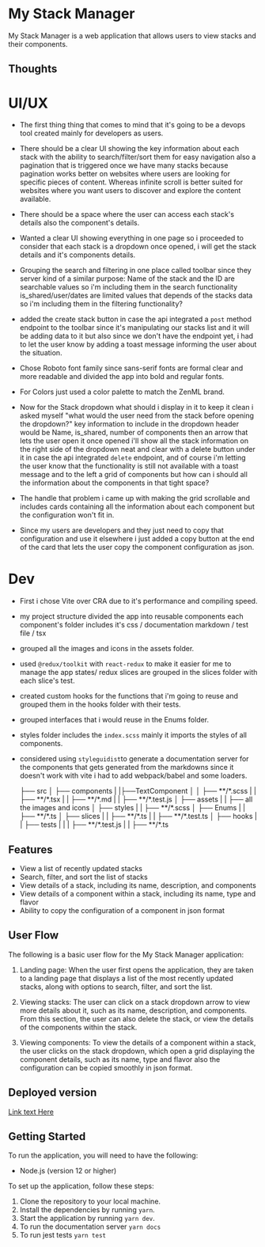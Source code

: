 # My Stack Manager

My Stack Manager is a web application that allows users to view stacks and their components.

## Thoughts

# UI/UX

- The first thing thing that comes to mind that it's going to be a devops tool created mainly for developers as users.

- There should be a clear UI showing the key information about each stack with the ability to search/filter/sort them for
  easy navigation also a pagination that is triggered once we have many stacks because pagination works better on websites where users are looking
  for specific pieces of content. Whereas infinite scroll is better suited for websites where you want users to discover
  and explore the content available.

- There should be a space where the user can access each stack's details also the component's details.

- Wanted a clear UI showing everything in one page so i proceeded to consider that each stack is a dropdown once opened, i will get the stack details
  and it's components details.

- Grouping the search and filtering in one place called toolbar since they server kind of a similar purpose:
  Name of the stack and the ID are searchable values so i'm including them in the search functionality
  is_shared/user/dates are limited values that depends of the stacks data so i'm including them in the filtering functionality?

- added the create stack button in case the api integrated a `post` method endpoint to the toolbar since it's manipulating our stacks list and it will be adding
  data to it but also since we don't have the endpoint yet, i had to let the user know by adding a toast message informing the user about the situation.

- Chose Roboto font family since sans-serif fonts are formal clear and more readable and divided the app into bold and regular fonts.

- For Colors just used a color palette to match the ZenML brand.

- Now for the Stack dropdown what should i display in it to keep it clean i asked myself "what would the user need from the stack before opening the dropdown?"
  key information to include in the dropdown header would be Name, is_shared, number of components then an arrow that lets the user open it
  once opened i'll show all the stack information on the right side of the dropdown neat and clear with a delete button under it in case the api integrated `delete`
  endpoint, and of course i'm letting the user know that the functionality is still not available with a toast message
  and to the left a grid of components but how can i should all the information about the components in that tight space?

- The handle that problem i came up with making the grid scrollable and includes cards containing all the information about each
  component but the configuration won't fit in.

- Since my users are developers and they just need to copy that configuration and use it elsewhere i just added a copy button at the end of the card
  that lets the user copy the component configuration as json.

# Dev

- First i chose Vite over CRA due to it's performance and compiling speed.

- my project structure divided the app into reusable components each component's folder includes it's css / documentation markdown / test file / tsx
- grouped all the images and icons in the assets folder.

- used `@redux/toolkit` with `react-redux` to make it easier for me to manage the app states/ redux slices are grouped in the slices folder with each slice's test.

- created custom hooks for the functions that i'm going to reuse and grouped them in the hooks folder with their tests.

- grouped interfaces that i would reuse in the Enums folder.

- styles folder includes the `index.scss` mainly it imports the styles of all components.

- considered using `styleguidist`to generate a documentation server for the components that gets generated from the markdowns since it doesn't work with vite
  i had to add webpack/babel and some loaders.

  ├── src
  │ ├── components
  | |├──TextComponent
  │ │ ├── **/\*.scss
  | | ├── **/\*.tsx
  | | ├── **/\*.md
  | | ├── **/\*.test.js
  │ ├── assets
  | | ├── all the images and icons
  │ ├── styles
  | | ├── \*\*/\*.scss
  │ ├── Enums
  | | ├── \*\*/\*.ts
  │ ├── slices
  | | ├── \*\*/\*.ts
  | | ├── \*\*/\*.test.ts
  │ ├── hooks
  | | ├── tests
  | | | ├── \*\*/\*.test.js
  | | ├── \*\*/\*.ts

## Features

- View a list of recently updated stacks
- Search, filter, and sort the list of stacks
- View details of a stack, including its name, description, and components
- View details of a component within a stack, including its name, type and flavor
- Ability to copy the configuration of a component in json format

## User Flow

The following is a basic user flow for the My Stack Manager application:

1.  Landing page: When the user first opens the application, they are taken to a landing page that displays a list of the most recently updated stacks, along with options to search, filter, and sort the list.

2.  Viewing stacks: The user can click on a stack dropdown arrow to view more details about it, such as its name, description, and components. From this section, the user can also delete the stack, or view the details of the components within the stack.

3.  Viewing components: To view the details of a component within a stack, the user clicks on the stack dropdown, which open a grid displaying the component details, such as its name, type and flavor also the configuration can be copied smoothly in json format.

## Deployed version

[Link text Here](https://stacks-manager.vercel.app)

## Getting Started

To run the application, you will need to have the following:

- Node.js (version 12 or higher)

To set up the application, follow these steps:

1.  Clone the repository to your local machine.
2.  Install the dependencies by running `yarn`.
3.  Start the application by running `yarn dev`.
4.  To run the documentation server `yarn docs`
5.  To run jest tests `yarn test`
